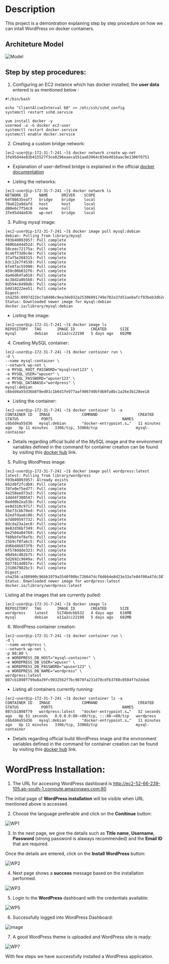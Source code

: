 # Description

This project is a demontration explaining step by step procedure on how we can intall WordPress on docker containers.

## Architeture Model

![Model](https://github.com/NitheshT/Wordpress_Installation_Docket/assets/122042254/9c92a8cf-2534-421c-8514-feb1577872d1)

## Step by step procedures:

1. Configuring an EC2 instance which has docker installed, the **user data** entered is as mentioned below :

```
#!/bin/bash

echo "ClientAliveInterval 60" >> /etc/ssh/sshd_config
systemctl restart sshd.service

yum install docker -y
usermod -a -G docker ec2-user
systemctl restart docker.service
systemctl enable docker.service
```

2. Creating a custom bridge network:

```
[ec2-user@ip-172-31-7-241 ~]$ docker network create wp-net
3fe95d44e83b415527f3ce8296eaeca551aa63964c03de4016aac9e1306f0751
```

 - Explanation of user-defined bridge is explained in the official [docker documentation](https://docs.docker.com/network/bridge/#manage-a-user-defined-bridge)

 - Listing the networks:

```
[ec2-user@ip-172-31-7-241 ~]$ docker network ls
NETWORK ID     NAME      DRIVER    SCOPE
64f86635eaf7   bridge    bridge    local
70a622a9dafd   host      host      local
d80e6c7f54c8   none      null      local
3fe95d44e83b   wp-net    bridge    local
```

3. Pulling mysql image:

```
[ec2-user@ip-172-31-7-241 ~]$ docker image pull mysql:debian
debian: Pulling from library/mysql
f03b40093957: Pull complete
460bb444d52d: Pull complete
58ceec72175a: Pull complete
8ca6f73d0c4e: Pull complete
37af5e268315: Pull complete
63c12e7f4538: Pull complete
6fe8fac55990: Pull complete
459c00b032f6: Pull complete
da46d64fa018: Pull complete
4c38d2a0b5b8: Pull complete
9d594c6498db: Pull complete
b4d10222ee51: Pull complete
Digest: sha256:8997d21bc7a8406c9ea3de932a25306091749e702a37d51aebafcf93beb3db2e
Status: Downloaded newer image for mysql:debian
docker.io/library/mysql:debian
```

 - Listing the image:

```
[ec2-user@ip-172-31-7-241 ~]$ docker image ls
REPOSITORY   TAG       IMAGE ID       CREATED      SIZE
mysql        debian    e11a2cc22198   5 days ago   602MB
```

4. Creating MySQL container:

```
[ec2-user@ip-172-31-7-241 ~]$ docker container run \
-d \
--name mysql-container \
--network wp-net \
-e MYSQL_ROOT_PASSWORD="mysqlroot123" \
-e MYSQL_USER="wpuser" \
-e MYSQL_PASSWORD="wpuser123" \
-e MYSQL_DATABASE="wordpress" \
mysql:debian
c6bdd4a55d36b8f8ed01c1b6d1fe977aaf406740bfdb0fa8bc1a26e3b128ee18
```

 - Listing the container:

```
[ec2-user@ip-172-31-7-241 ~]$ docker container ls -a
CONTAINER ID   IMAGE              COMMAND                  CREATED          STATUS          PORTS                               NAMES
c6bdd4a55d36   mysql:debian       "docker-entrypoint.s…"   11 minutes ago   Up 11 minutes   3306/tcp, 33060/tcp                 mysql-container
```

 - Details regarding official build of the MySQL image and the environment variables defined in the command for container creation can be found by visiting this [docker hub](https://hub.docker.com/_/mysql) link.

5. Pulling WordPress image:

```
[ec2-user@ip-172-31-7-241 ~]$ docker image pull wordpress:latest
latest: Pulling from library/wordpress
f03b40093957: Already exists
662d8f2fcdb9: Pull complete
78fe0ef5ed77: Pull complete
4e258eed73a3: Pull complete
1ddd4f300547: Pull complete
0edd0b2ea53b: Pull complete
ee9d310c9717: Pull complete
3be73cbb78ed: Pull complete
62edfdaa6c06: Pull complete
a7d809597732: Pull complete
8dcda23a1ec0: Pull complete
8e82d36bf349: Pull complete
be2504a04769: Pull complete
f60bbfef8afb: Pull complete
25b9cf8fa6c5: Pull complete
dd6bd4b973f0: Pull complete
bf578ddde323: Pull complete
d0d94cd02b75: Pull complete
5d2692c9049a: Pull complete
6b77814d05fe: Pull complete
231067982bc3: Pull complete
Digest: sha256:a308900c96bb1979a3540f00bc726647dcf6d664e8d23e33a7e84f00a47dc387
Status: Downloaded newer image for wordpress:latest
docker.io/library/wordpress:latest
```

Listing all the images that are currently pulled:

```
[ec2-user@ip-172-31-7-241 ~]$ docker image ls
REPOSITORY   TAG       IMAGE ID       CREATED      SIZE
wordpress    latest    5174bdcbb532   4 days ago   616MB
mysql        debian    e11a2cc22198   5 days ago   602MB
```

6. WordPress container creation:

```
[ec2-user@ip-172-31-7-241 ~]$ docker container run \
-d \
--name wordpress \
--network wp-net \
-p 80:80 \
-e WORDPRESS_DB_HOST="mysql-container" \
-e WORDPRESS_DB_USER="wpuser" \
-e WORDPRESS_DB_PASSWORD="wpuser123" \
-e WORDPRESS_DB_NAME="wordpress" \
wordpress:latest
087cb1898f799a8a39fc9932562f7bc9878fa231d78cdfb3788c0584f7e2dde6
```

 - Listing all containers currently running:

```
[ec2-user@ip-172-31-7-241 ~]$ docker container ls -a
CONTAINER ID   IMAGE              COMMAND                  CREATED          STATUS          PORTS                               NAMES
087cb1898f79   wordpress:latest   "docker-entrypoint.s…"   52 seconds ago   Up 51 seconds   0.0.0.0:80->80/tcp, :::80->80/tcp   wordpress
c6bdd4a55d36   mysql:debian       "docker-entrypoint.s…"   11 minutes ago   Up 11 minutes   3306/tcp, 33060/tcp                 mysql-container
```

- Details regarding official build WordPress image and the environment variables defined in the command for container creation can be found by visiting this [docker hub](https://hub.docker.com/_/wordpress) link.

# WordPress Installation:

1. The URL for accessing WordPress dashboard is http://ec2-52-66-239-105.ap-south-1.compute.amazonaws.com:80

The initial page of **WordPress installation** will be visible when URL mentioned above is accessed.

2. Choose the language preferable and click on the **Conitinue** button:

![WP1](https://github.com/NitheshT/Wordpress_Installation_Docker/assets/122042254/aec0c81f-129b-48a9-b6ca-e346c532cff9)

3. In the next page, we give the details such as **Title name**, **Username**, **Password** (strong password is alaways recommended) and the **Email ID** that are required.

Once the details are entered, click on the **Install WordPress** button:

![WP2](https://github.com/NitheshT/Wordpress_Installation_Docker/assets/122042254/165dba6d-08ff-4d78-9b64-a13f88291a08)

4. Next page shows a **success** message based on the installation performed.

![WP3](https://github.com/NitheshT/Wordpress_Installation_Docker/assets/122042254/bc139534-7a98-4830-8e2c-dd4d3dcdb8e9)

5. Login to the **WordPress** dashboard with the credentials available:

![WP5](https://github.com/NitheshT/Wordpress_Installation_Docker/assets/122042254/74c2e7f4-163d-4a30-a12a-76f9b997e08f)

6. Successfully logged into WordPress Dashboard:

![image](https://github.com/NitheshT/Wordpress_Installation_Docker/assets/122042254/edefb2a6-6eb6-42c7-b29a-beee51ca5c11)

7. A good WordPress theme is uploaded and WordPress site is ready:

![WP7](https://github.com/NitheshT/Wordpress_Installation_Docker/assets/122042254/3b3a676d-887f-4f87-812b-8a430e8f0581)

With few steps we have successfully installed a WordPress application.
